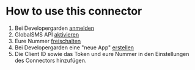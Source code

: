# How to use this connector
1. Bei Developergarden [anmelden](www.developergarden.com)
2. GlobalSMS API [aktivieren](https://www.developergarden.com/de/mein-konto/api-verwaltung/)
3. Eure Nummer [freischalten](https://www.developergarden.com/de/mein-konto/api-verwaltung/rufnummernverwaltung/?op[action]=configApi)
4. Bei Developergarden eine "neue App" [erstellen](https://www.developergarden.com/de/mein-konto/applikationsverwaltung/)
5. Die Client ID sowie das Token und eure Nummer in den Einstellungen des Connectors hinzufügen.
